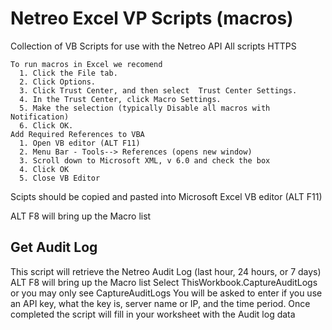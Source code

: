 # Netreo Excel VP Scripts (macros)
Collection of VB Scripts for use with the Netreo API
All scripts HTTPS

    To run macros in Excel we recomend
      1. Click the File tab.
      2. Click Options.
      3. Click Trust Center, and then select  Trust Center Settings.
      4. In the Trust Center, click Macro Settings.
      5. Make the selection (typically Disable all macros with Notification)
      6. Click OK.
    Add Required References to VBA
      1. Open VB editor (ALT F11) 
      2. Menu Bar - Tools--> References (opens new window)
      3. Scroll down to Microsoft XML, v 6.0 and check the box
      4. Click OK
      5. Close VB Editor
Scipts should be copied and pasted into Microsoft Excel VB editor (ALT F11)

ALT F8 will bring up the Macro list

## Get Audit Log
This script will retrieve the Netreo Audit Log (last hour, 24 hours, or 7 days)
ALT F8 will bring up the Macro list
Select ThisWorkbook.CaptureAuditLogs or you may only see CaptureAuditLogs 
You will be asked to enter if you use an API key, what the key is, server name or IP, and the time period.
Once completed the script will fill in your worksheet with the Audit log data

